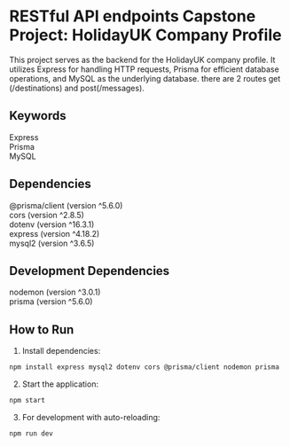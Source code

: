 # RESTful API endpoints Capstone Project: HolidayUK Company Profile
This project serves as the backend for the HolidayUK company profile. It utilizes Express for handling HTTP requests, Prisma for efficient database operations, and MySQL as the underlying database. there are 2 routes get (/destinations) and post(/messages).
## Keywords
Express <br>
Prisma <br>
MySQL
## Dependencies
@prisma/client (version ^5.6.0) <br>
cors (version ^2.8.5) <br>
dotenv (version ^16.3.1) <br>
express (version ^4.18.2) <br>
mysql2 (version ^3.6.5)  <br>
## Development Dependencies
nodemon (version ^3.0.1) <br>
prisma (version ^5.6.0)
## How to Run
1. Install dependencies:
 ```bash
npm install express mysql2 dotenv cors @prisma/client nodemon prisma 
```
2. Start the application:
 ```bash
 npm start
```
3. For development with auto-reloading:
 ```bash
 npm run dev
```

